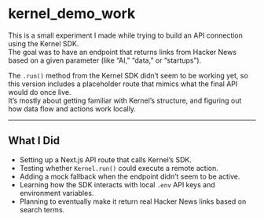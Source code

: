 # kernel_demo_work

This is a small experiment I made while trying to build an API connection using the Kernel SDK.  
The goal was to have an endpoint that returns links from Hacker News based on a given parameter (like “AI,” “data,” or “startups”).  

The `.run()` method from the Kernel SDK didn’t seem to be working yet, so this version includes a placeholder route that mimics what the final API would do once live.  
It’s mostly about getting familiar with Kernel’s structure,  and figuring out how data flow and actions work locally.

---

## What I Did

- Setting up a Next.js API route that calls Kernel’s SDK.  
- Testing whether `Kernel.run()` could execute a remote action.  
- Adding a mock fallback when the endpoint didn’t seem to be active.  
- Learning how the SDK interacts with local `.env` API keys and environment variables.  
- Planning to eventually make it return real Hacker News links based on search terms.
